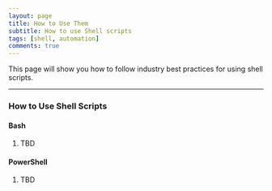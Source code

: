 ```yaml
---
layout: page
title: How to Use Them
subtitle: How to use Shell scripts
tags: [shell, automation]
comments: true
---
```

This page will show you how to follow industry best practices for using shell scripts.

---
### How to Use Shell Scripts
#### Bash
1. TBD

#### PowerShell
1. TBD